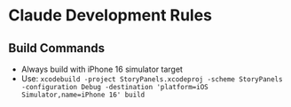 # Claude Development Rules

## Build Commands
- Always build with iPhone 16 simulator target
- Use: `xcodebuild -project StoryPanels.xcodeproj -scheme StoryPanels -configuration Debug -destination 'platform=iOS Simulator,name=iPhone 16' build`